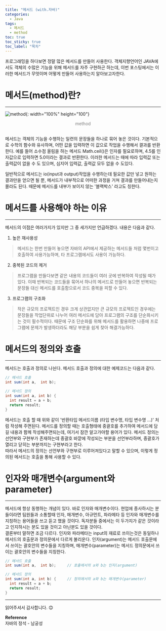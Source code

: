 ```yaml
---
title: "메서드 (with.자바)"
categories:
  - Java
tags:
  - 메서드
  - method
toc: true
toc_sticky: true
toc_label: "목차"
---
```


프로그래밍을 하다보면 정말 많은 메서드를 만들어 사용한다. 객체지향언어인 JAVA에서도 객체의 수많은 기능을 위해 메서드를 자주 구현하곤 하는데, 이번 포스팅에서는 이러한 메서드가 무엇이며 어떻게 만들어 사용하는지 알아보고자한다.

# 메서드(method)란?
---
![method](/blog/assets/img/posts/20220801/method.png "method"){: width="100%" height="100"}
<div style="color: gray; text-align: center; margin-bottom: 30px;">method</div> 
메서드는 객체의 기능을 수행하는 일련의 문장들을 하나로 묶어 놓은 것이다. 기본적으로 수학의 함수와 유사하며, 어떤 값을 입력하면 이 값으로 작업을 수행해서 결과를 반환한다. 예를 들어 소수점 올림을 하는 메서드 Math.ceil()은 인자를 필요로하며, 4.5를 인자값으로 입력하면 5.0이라는 결과로 반환한다. 이러한 메서드는 때에 따라 입력값 또는 출력값이 없을 수 도 있으며, 심지어 입력값, 출력값 모두 없을 수 도있다.  

일반적으로 메서드는 io(input과 output)작업을 수행하는데 필요한 값만 넣고 원하는 결과만을 얻으면 될 뿐, 메서드가 내부적으로 어떠한 과정을 거쳐 결과를 만들어내는지 몰라도 된다. 때문에 메서드를 내부가 보이지 않는 '블랙박스' 라고도 칭한다.

# 메서드를 사용해야 하는 이유
---
메서드의 이점은 여러가지가 있지만 그 중 세가지만 언급하겠다. 내용은 다음과 같다.
1. 높은 재사용성
  >메서드는 한번 만들어 놓으면 자바의 API에서 제공하는 메서드들 처럼 몇번이고 호출하여 사용가능하며, 타 프로그램에서도 사용이 가능하다.
2. 중복된 코드의 제거
  >프로그램을 만들다보면 같은 내용의 코드들이 여러 곳에 반복하여 작성될 때가 있다. 이때 반복되는 코드들을 묶어서 하나의 메서드로 만들어 놓으면 반복되는 문장들 대신 메서드를 호출함으로서 코드 중복을 피할 수 있다.
3. 프로그램의 구조화
  >작은 규모의 프로젝트인 경우 크게 상관없지만 큰 규모의 프로젝트인 경우에는 문장들을 작업단위로 나누어 여러 메서드에 담아 프로그램의 구조를 단순화시키는 것이 필수적이다. 때문에 구조 단순화를 위해 메서드를 활용하면 나중에 프로그램에 문제가 발생하더라도 해당 부분을 쉽게 찾아 해결가능하다.

# 메서드의 정의와 호출
---
메서드는 호출과 정의로 나뉜다. 메서드 호출과 정의에 대한 예제코드는 다음과 같다.
```java
// 메서드 호출
int sum(int a,  int b);

// 메서드 정의
int sum(int a, int b) { 
  int result = a + b;
  return result;
}
```
메서드는 호출 할 때 위와 같이 '반환타입 메서드이름 (타입 변수명, 타입 변수명 ...)' 처럼 작성해 주면된다.
메서드를 정의할 때는 호출형태에 중괄호를 추가하여 메서드에 담길 내용과 함께 작성해주면되는데, 여기서 잠깐 알고가야할 용어가 있다.
메서드 정의는 선언부와 구현부가 존재하는데 중괄호 바깥에 작성되는 부분을 선언부라하며, 중괄호가 열리고 닫히는 부분까지는 구현부라고 한다.  
따라서 메서드의 정의는 선언부와 구현부로 이루어져있다고 말할 수 있으며, 이렇게 정의된 메서드는 호출을 통해 사용할 수 있다.

# 인자와 매개변수(argument와 parameter)
---
메서드에 항상 동행하는 개념이 있다. 바로 인자와 매개변수이다. 현업에 종사하시는 분들이라면 팀원들과 소통할때 인자, 매개변수, 아규먼트, 파라메타 등 인자와 매개변수를 지칭하는 용어들을 쓰고 듣고 했을 것이다. 독자분들 중에서는 이 두가지가 같은 것이라고 인지하시는 분도 있을 것이고 아닌분도 있을 것이다.  
결론부터 말하면 조금 다르다. 인자와 파라메타는 input의 재료로 쓰이는것은 동일하나 메서드의 호출문과 정의문에서 다르게 불리운다. 인자(argument)는 메서드 호출문에서 쓰이는 괄호안의 변수들을 지칭하며, 매개변수(parameter)는 메서드 정의문에서 쓰이는 괄호안의 변수들을 지칭한다.
```java
// 메서드 호출
int sum(int a,  int b);     // 호출에서의 a와 b는 인자(argument)

// 메서드 정의
int sum(int a, int b) {     // 정의에서의 a와 b는 매개변수(parameter)
  int result = a + b;
  return result;
}
```

---

읽어주셔서 감사합니다. 😊

__Reference__  
자바의 정석 - 남궁성  
